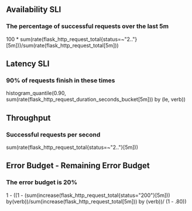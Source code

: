 ## Availability SLI
### The percentage of successful requests over the last 5m
100 * sum(rate(flask_http_request_total{status=~"2.."}[5m]))/sum(rate(flask_http_request_total[5m]))

## Latency SLI
### 90% of requests finish in these times
histogram_quantile(0.90,
sum(rate(flask_http_request_duration_seconds_bucket[5m])) by (le, verb))

## Throughput
### Successful requests per second
sum(rate(flask_http_request_total{status=~"2.."}[5m]))

## Error Budget - Remaining Error Budget
### The error budget is 20%
1 - ((1 - (sum(increase(flask_http_request_total{status="200"}[5m])) by(verb))/sum(increase(flask_http_request_total[5m])) by (verb))/ (1 - .80))